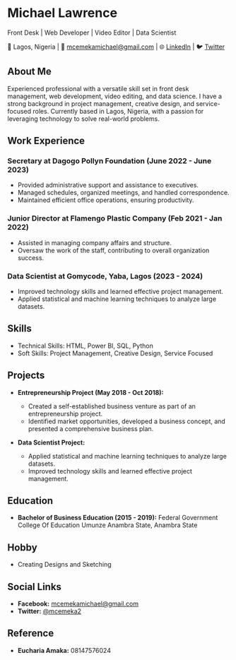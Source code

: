 # Michael Lawrence
Front Desk | Web Developer | Video Editor | Data Scientist

📍 Lagos, Nigeria | 📧 [mcemekamichael@gmail.com](mailto:mcemekamichael@gmail.com) | 🌐 [LinkedIn](https://www.linkedin.com/in/michael-lawrence) | 🐦 [Twitter](https://twitter.com/mcemeka2)

## About Me
Experienced professional with a versatile skill set in front desk management, web development, video editing, and data science. I have a strong background in project management, creative design, and service-focused roles. Currently based in Lagos, Nigeria, with a passion for leveraging technology to solve real-world problems.

## Work Experience
### Secretary at Dagogo Pollyn Foundation (June 2022 - June 2023)
- Provided administrative support and assistance to executives.
- Managed schedules, organized meetings, and handled correspondence.
- Maintained efficient office operations, ensuring productivity.

### Junior Director at Flamengo Plastic Company (Feb 2021 - Jan 2022)
- Assisted in managing company affairs and structure.
- Oversaw the work of the staff, contributing to overall organization success.

### Data Scientist at Gomycode, Yaba, Lagos (2023 - 2024)
- Improved technology skills and learned effective project management.
- Applied statistical and machine learning techniques to analyze large datasets.

## Skills
- Technical Skills: HTML, Power BI, SQL, Python
- Soft Skills: Project Management, Creative Design, Service Focused

## Projects
- **Entrepreneurship Project (May 2018 - Oct 2018):**
  - Created a self-established business venture as part of an entrepreneurship project.
  - Identified market opportunities, developed a business concept, and presented a comprehensive business plan.

- **Data Scientist Project:**
  - Applied statistical and machine learning techniques to analyze large datasets.
  - Improved technology skills and learned effective project management.

## Education
- **Bachelor of Business Education (2015 - 2019):**
  Federal Government College Of Education Umunze Anambra State, Anambra State

## Hobby
- Creating Designs and Sketching

## Social Links
- **Facebook:** [mcemekamichael@gmail.com](https://www.facebook.com/mcemekamichael@gmail.com)
- **Twitter:** [@mcemeka2](https://twitter.com/mcemeka2)

## Reference
- **Eucharia Amaka:** 08147576024
